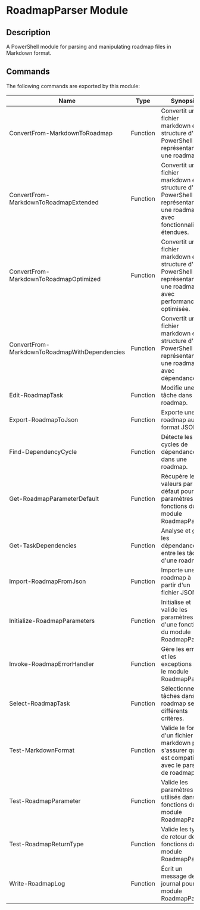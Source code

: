 # RoadmapParser Module

## Description

A PowerShell module for parsing and manipulating roadmap files in Markdown format.

## Commands

The following commands are exported by this module:

| Name | Type | Synopsis |
| ---- | ---- | -------- |
| ConvertFrom-MarkdownToRoadmap | Function | Convertit un fichier markdown en structure d'objet PowerShell représentant une roadmap. |
| ConvertFrom-MarkdownToRoadmapExtended | Function | Convertit un fichier markdown en structure d'objet PowerShell représentant une roadmap avec fonctionnalités étendues. |
| ConvertFrom-MarkdownToRoadmapOptimized | Function | Convertit un fichier markdown en structure d'objet PowerShell représentant une roadmap avec performance optimisée. |
| ConvertFrom-MarkdownToRoadmapWithDependencies | Function | Convertit un fichier markdown en structure d'objet PowerShell représentant une roadmap avec dépendances. |
| Edit-RoadmapTask | Function | Modifie une tâche dans une roadmap. |
| Export-RoadmapToJson | Function | Exporte une roadmap au format JSON. |
| Find-DependencyCycle | Function | Détecte les cycles de dépendances dans une roadmap. |
| Get-RoadmapParameterDefault | Function | Récupère les valeurs par défaut pour les paramètres des fonctions du module RoadmapParser. |
| Get-TaskDependencies | Function | Analyse et gère les dépendances entre les tâches d'une roadmap. |
| Import-RoadmapFromJson | Function | Importe une roadmap à partir d'un fichier JSON. |
| Initialize-RoadmapParameters | Function | Initialise et valide les paramètres d'une fonction du module RoadmapParser. |
| Invoke-RoadmapErrorHandler | Function | Gère les erreurs et les exceptions pour le module RoadmapParser. |
| Select-RoadmapTask | Function | Sélectionne des tâches dans une roadmap selon différents critères. |
| Test-MarkdownFormat | Function | Valide le format d'un fichier markdown pour s'assurer qu'il est compatible avec le parser de roadmap. |
| Test-RoadmapParameter | Function | Valide les paramètres utilisés dans les fonctions du module RoadmapParser. |
| Test-RoadmapReturnType | Function | Valide les types de retour des fonctions du module RoadmapParser. |
| Write-RoadmapLog | Function | Écrit un message de journal pour le module RoadmapParser. |

